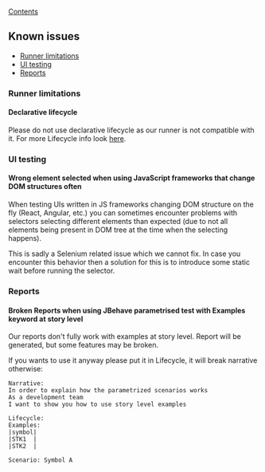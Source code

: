 [Contents](../README.md)
## Known issues

- [Runner limitations](#runner-limitations)
- [UI testing](#ui-testing)
- [Reports](#reports)

### Runner limitations
#### Declarative lifecycle
Please do not use declarative lifecycle as our runner is not compatible with it. For more Lifecycle info look [here](https://jbehave.org/reference/stable/lifecycle.html).


### UI testing
#### Wrong element selected when using JavaScript frameworks that change DOM structures often
When testing UIs written in JS frameworks changing DOM structure on the fly (React, Angular, etc.) 
you can sometimes encounter problems with selectors selecting different elements than expected (due to not all elements being present in DOM tree at the time when the selecting happens).

This is sadly a Selenium related issue which we cannot fix. 
In case you encounter this behavior then a solution for this is to introduce some static wait before running the selector.

### Reports
#### Broken Reports when using JBehave parametrised test with Examples keyword at story level
Our reports don't fully work with examples at story level. Report will be generated, but some features may be broken.

If you wants to use it anyway please put it in Lifecycle, it will break narrative otherwise:
```
Narrative:
In order to explain how the parametrized scenarios works
As a development team
I want to show you how to use story level examples

Lifecycle:
Examples:
|symbol|
|STK1  |
|STK2  |

Scenario: Symbol A
```
